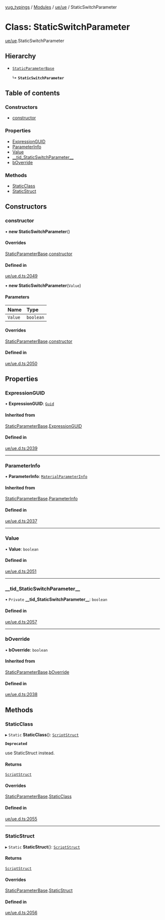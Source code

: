 [yug_typings](../README.md) / [Modules](../modules.md) / [ue/ue](../modules/ue_ue.md) / StaticSwitchParameter

# Class: StaticSwitchParameter

[ue/ue](../modules/ue_ue.md).StaticSwitchParameter

## Hierarchy

- [`StaticParameterBase`](ue_ue.StaticParameterBase.md)

  ↳ **`StaticSwitchParameter`**

## Table of contents

### Constructors

- [constructor](ue_ue.StaticSwitchParameter.md#constructor)

### Properties

- [ExpressionGUID](ue_ue.StaticSwitchParameter.md#expressionguid)
- [ParameterInfo](ue_ue.StaticSwitchParameter.md#parameterinfo)
- [Value](ue_ue.StaticSwitchParameter.md#value)
- [\_\_tid\_StaticSwitchParameter\_\_](ue_ue.StaticSwitchParameter.md#__tid_staticswitchparameter__)
- [bOverride](ue_ue.StaticSwitchParameter.md#boverride)

### Methods

- [StaticClass](ue_ue.StaticSwitchParameter.md#staticclass)
- [StaticStruct](ue_ue.StaticSwitchParameter.md#staticstruct)

## Constructors

### constructor

• **new StaticSwitchParameter**()

#### Overrides

[StaticParameterBase](ue_ue.StaticParameterBase.md).[constructor](ue_ue.StaticParameterBase.md#constructor)

#### Defined in

[ue/ue.d.ts:2049](https://github.com/YugMetaverse/yug_typings/blob/b7d9b19/ue/ue.d.ts#L2049)

• **new StaticSwitchParameter**(`Value`)

#### Parameters

| Name | Type |
| :------ | :------ |
| `Value` | `boolean` |

#### Overrides

[StaticParameterBase](ue_ue.StaticParameterBase.md).[constructor](ue_ue.StaticParameterBase.md#constructor)

#### Defined in

[ue/ue.d.ts:2050](https://github.com/YugMetaverse/yug_typings/blob/b7d9b19/ue/ue.d.ts#L2050)

## Properties

### ExpressionGUID

• **ExpressionGUID**: [`Guid`](ue_ue_s.Guid.md)

#### Inherited from

[StaticParameterBase](ue_ue.StaticParameterBase.md).[ExpressionGUID](ue_ue.StaticParameterBase.md#expressionguid)

#### Defined in

[ue/ue.d.ts:2039](https://github.com/YugMetaverse/yug_typings/blob/b7d9b19/ue/ue.d.ts#L2039)

___

### ParameterInfo

• **ParameterInfo**: [`MaterialParameterInfo`](ue_ue.MaterialParameterInfo.md)

#### Inherited from

[StaticParameterBase](ue_ue.StaticParameterBase.md).[ParameterInfo](ue_ue.StaticParameterBase.md#parameterinfo)

#### Defined in

[ue/ue.d.ts:2037](https://github.com/YugMetaverse/yug_typings/blob/b7d9b19/ue/ue.d.ts#L2037)

___

### Value

• **Value**: `boolean`

#### Defined in

[ue/ue.d.ts:2051](https://github.com/YugMetaverse/yug_typings/blob/b7d9b19/ue/ue.d.ts#L2051)

___

### \_\_tid\_StaticSwitchParameter\_\_

• `Private` **\_\_tid\_StaticSwitchParameter\_\_**: `boolean`

#### Defined in

[ue/ue.d.ts:2057](https://github.com/YugMetaverse/yug_typings/blob/b7d9b19/ue/ue.d.ts#L2057)

___

### bOverride

• **bOverride**: `boolean`

#### Inherited from

[StaticParameterBase](ue_ue.StaticParameterBase.md).[bOverride](ue_ue.StaticParameterBase.md#boverride)

#### Defined in

[ue/ue.d.ts:2038](https://github.com/YugMetaverse/yug_typings/blob/b7d9b19/ue/ue.d.ts#L2038)

## Methods

### StaticClass

▸ `Static` **StaticClass**(): [`ScriptStruct`](ue_ue.ScriptStruct.md)

**`Deprecated`**

use StaticStruct instead.

#### Returns

[`ScriptStruct`](ue_ue.ScriptStruct.md)

#### Overrides

[StaticParameterBase](ue_ue.StaticParameterBase.md).[StaticClass](ue_ue.StaticParameterBase.md#staticclass)

#### Defined in

[ue/ue.d.ts:2055](https://github.com/YugMetaverse/yug_typings/blob/b7d9b19/ue/ue.d.ts#L2055)

___

### StaticStruct

▸ `Static` **StaticStruct**(): [`ScriptStruct`](ue_ue.ScriptStruct.md)

#### Returns

[`ScriptStruct`](ue_ue.ScriptStruct.md)

#### Overrides

[StaticParameterBase](ue_ue.StaticParameterBase.md).[StaticStruct](ue_ue.StaticParameterBase.md#staticstruct)

#### Defined in

[ue/ue.d.ts:2056](https://github.com/YugMetaverse/yug_typings/blob/b7d9b19/ue/ue.d.ts#L2056)
